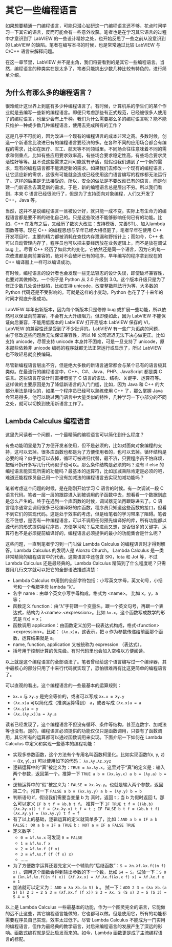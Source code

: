 # 其它一些编程语言

如果想要精通一门编程语言，可能只潜心钻研这一门编程语言还不够，花点时间学习一下其它的语言，反而可能会有一些意外收获。笔者也是在学习其它语言的过程中才意识到了 LabVIEW 的一些设计精妙之处，也开始反思了一些之前从没意识到的 LabVIEW 的缺陷。笔者在编写本书的时候，也是常常通过比较 LabVIEW 与 C/C++ 语言来解释问题。 

在这一章节里，LabVIEW 并不是主角，我们将要看到的是其它一些编程语言。当然，编程语言的种类实在是太多了，笔者只能挑出少数几种比较有特色的，进行简单介绍。

## 为什么有那么多的编程语言？

很难统计这世界上到底有多少种编程语言了。有时候，计算机系的学生们的某个作业就是去编写一些新的编程语言。即便只考虑那些有正式规范，已经被很多人使用了的编程语言，也至少会有上千种。我们为什么需要那么多的编程语言呢？能不能只维护一种或少数几种编程语言，使用去完成所有的工作？

这是几乎不可能的，因为改进一个现有的编程语言的成本非常之高。多数时候，创造一个新语言比改进已有的编程语言要经济的多。在各种不同的应用场合都会有编程的需求，比如在医疗、军工、航天等不同领域里。不同场合往往意味着不同的需求和侧重点，比如有些应用要求效率高，有些场合要求稳定性高，有些场合要求灵活性好等等。且不说这些需求之间可能就有矛盾，就假设我们遇到了一个新的需求，现有的编程语言都不能满足新的需求。如果我们去修改一个现有的编程语言，让它适应新的需求，这很有可能就会造成已经使用这门语言编写的程序都无法运行了。这样的后果是无法接受的，所以，安全的做法是不要改动已有的语言，而是创建一门新语言去满足新的需求。于是，新的编程语言总是层出不穷。所以我们看到，本来 C 语言已经很流行了，但是为了支持面向对象编程，人们又开发了 C++，Java 等。

当然，这并不是说编程语言一旦被设计好，就只能一成不变。实际上有生命力的编程语言都是要不断的进化自己的。只是这些改进不能够影响任何已有的功能。比如，C++ 在发布之后，又经历了数次大改进：支持模板、完善STL、加入lambda函数等等。现在 C++ 的编程思想与早年已经大相径庭了。笔者早年在使用 C++ 开发项目时，主要的精力都被消耗在查找内存泄漏和野指针上；而如今，C++ 也可以自动管理内存了，程序员也可以把主要经历放在业务逻辑上，而不是放在调试 bug 上。尽管 C++ 经历了如此大的变化，它依然还是同一个语言，因为它的每一次改进都是向前兼容的，绝对不会破坏已有的程序，早年编写的程序拿到现在的 C++ 编译器上一样可以编译成功。

有时候，编程语言的设计者也会发现一些无法容忍的设计失误，即使破坏兼容性，也要对其做修改。一个例子是 Python 从 2.0 升级到 3.0。这个版本升级只是为了修正少数几处设计缺陷，比如支持 unicode，改变整数除法行为等，大多数的 Python 代码还是不受影响的。可就是这样的小变动，Python 也花了了十来年的时间才彻底升级成功。

LabVIEW 年年出新版本，因为每个新版本只是修修 bug 或扩展一些功能，所以依然可以保证向前兼容，不会有太大升级阻力。但即便如此，因为 LabVIEW 不能保证向后兼容，不能用低版本的 LabVIEW 打开高版本 LabVIEW 保存的 VI，LabVIEW 的兼容性还是受到了不少批评的。LabVIEW 有一些广为诟病的问题，由于修改这些问题后无法保证兼容性，所以 NI 公司迟迟无法下决心做更正。比如支持 unicode，尽管支持 unicode 本身并不困难，可是一旦支持了 unicode，原本那些依赖非 unicode 编码的程序就都无法正常运行或显示了，所以 LabVIEW 也不敢轻易就变换编码。

尽管新编程语言层出不穷，但是绝大多数的新语言通常都会与某个已有的语言极其类似。在最流行的编程语言中，C++、C#、Java、PHP、JavaScript 都是类 C 语言。这些语言在设计时直接借鉴了 C 语言的语法、结构、关键字、运算符等。这样做的主要原因是为了降低新语言的入门门槛，比如，因为 Java 和 C++ 的大部分用法是相似的，如果一个程序员已经可以熟练使用 C++ 了，那么掌握 Java 会容易得多，他可以跳过两门语言中大量类似的特性，几种学习一下小部分的不同之处，就可以切换到使用新语言工作了。

## Lambda Calculus 编程语言

这里先问读者一个问题，一个最精简的编程语言可以简化到什么程度？

有些功能明显是为了方便开发者使用，但不是必须的，比如对面向对象编程的支持，这可以去掉。很多库函数也都是为了方便使用者的，也可以去掉。循环结构是必要的吗？似乎也可以去掉，循环可被递归代替，最不济，只要程序员不怕麻烦，把循环拆开多写几行代码似乎也可以。那么条件结构是必须的吗？没有 if else 的编程语言能实现所需的功能吗？最基本的运算符，比如加减乘除肯定是必须的吧，难道还能程序员自己用一个没有加减法的编程语言去实现加减功能吗？

笔者考虑这个问题的时候，是在刚刚开始学习 C 语言的时候。有一次调试一段 C 语言代码。笔者一层一层的跟踪进入到被调用的子函数中去，想看看一个数据到底是怎么产生的。终于在遇到一个库函数的时候，调试器无法再跟踪进去了。C 语言程序通常会调用很多已经编译好的库函数，程序员只知道这些函数的接口，但看不到它们的实现代码。这是处于效率的考虑，但是给笔者的学习带来了阻碍。笔者忍不住想，是否有一种编程语言，可以不调用任何预先编译好的库，所有功能都以源代码的形式提供给程序员，方便学习呢？后来进而又想，是否很多的关键字，运算符也不是必须提前编译好的，编程语言必须提供的最小的功能集合是什么呢？

这些问题，一直到笔者学习到一门叫做 Lambda Calculus 的编程语言时才得到解答。Lambda Calculus 的发明人是 Alonzo Church。 Lambda Calculus 是一类非常精简的编程语言中的代表。这类语言中还包含 SKI，Iota 和 Jot 等，不过 Lambda Calculus 还是最经典的。Lambda Calculus 精简到了什么程度呢？只需要用几行文字就可以把它的全部语法描述清楚：

* Lambda Calculus 中用到的全部字符包括：小写英文字母，英文句号，小括号和一个希腊字母 lambda “λ”。
* 名字 name：由单个英文小写字母构成，格式为 \<name\>。 比如 x，y，a 等；
* 函数定义 function：由“λ”字符跟一个变量名，跟一个英文句号，再跟一个表达式，结构为 λ\<name\>.\<expression\>。比如 `λx.x`，这个函数写成数学的形式是 f(x) = x；
* 函数调用 application：由函数定义加另一段表达式构成，格式\<function\>\<expression\>。比如： `(λx.x)a`，这表示，把 a 作为参数传递给前面那个函数，运算结果就是 a。
* name, function, application 又被统称为 expression （表达式）。
* 括号用于控制计算的优先级。有时代码里也会加入空格以方便阅读。

以上就是这个编程语言的全部语法了。笔者曾经给这个语言编写过一个编译器，其中最核心的部分只用了十来行代码就实现了，恐怕很难再有比这更简单的编程语言了。

可以直观的看出，这个编程语言的一些最基本的运算规则：

* `λx.x` 与 `λy.y` 是完全等价的，或者可以写成 `λx.x ≡ λy.y`
* `(λx.x)a` 可以简化成（推演运算得到） a，或者写成 `(λx.x)a = a`
* `(λx.y)a = y`
* `(λx.(λy.x))a = λy.a`

读者已经发现了，这个编程语言不但没有循环、条件等结构，甚至连数字、加减法等也没有。是的，编程语言必须提供的功能仅仅只是函数调用，只要有了函数调用，其它所有的运算都可以通过函数调用来实现。下面介绍一下如何在 Lambda Calculus 中定义和实现一些基本的编程功能：

* 实现多参数函数，这个方法有个专用名叫函数柯里化。比如实现函数f(x, y, z) = ((x, y), z) 可以使用如下的代码： `λx.λy.λz.xyz`
* 逻辑运算中的“真”被定义为：`TRUE ≡ λx.λy.x`。这里对于“真”的定义是：输入两个参数，返回第一个。推算一下 `TRUE a b ≡ (λx.λy.x) a b = (λy.a) b = a`
* 逻辑运算中的“假”被定义为：`FALSE ≡ λx.λy.y`。也就是输入两个参数，返回第二个。推算一下 `FALSE a b ≡ (λx.λy.y) a b = (λy.y) b = b`
* 判断语句 if，假设我们需要当变量 b 为 真时，返回 t；当 b 为假时返回 f。那么可以定义 `IF b t f ≡ λb.b t f`。 推算一下 `IF TRUE t f ≡ ((λb.b) (λx.λy.x)) t f = (λx.λy.x) t f = t ; IF FALSE b t f ≡ (λb.b t f) (λx.λy.y) = (λx.λy.y) t f = f`
* 有了以上的基础，逻辑运算的定义就简单多了，比如：`AND a b ≡ IF a b FALSE； OR a b ≡ IF a TRUE b； NOT a ≡ IF a FALSE TRUE`
* 定义数字：
   * `0 ≡ λf.λx.x` 可发现 `0 ≡ FALSE`
   * `1 ≡ λf.λx.f x`
   * `2 ≡ λf.λx.f (f x)`
   * `3 ≡ λf.λx.f (f (f x) x)`
   * ……
* 为了方便数字运算还要先定义一个辅助的“后继函数”：`S = λn.λf.λx.f((n f) x)` 。调用这个函数会得到输出参数的下一个数，比如 `S4 = 5`。试验一下：`S 0 ≡ (λn.λf.λx.f((n f) x)) (λf.λx.x) = λf.λx.f(λx.x f) x) = λf.λx.f x ≡ 1`
* 加法就可以定义为： `ADD ≡ λa λb.(a S) b` 。 拭一下：`ADD 2 3 = (λa λb.(a S) b) 2 3 = 2 S 3 ≡ (λf.λx.f (f x)) S 3 = λx. S (S x) 3 = S (S 3) = S 4 = 5`

以上是 Lambda Calculus 一些最基本的功能，作为一个图灵完全的语言，它能做的远不止这些，其它编程语言能做的，它也都可以做。但是使用它，所有的功能都需要程序员自己实现，效率太过低下。尽管 Lambda Calculus 不能成为一门实用的编程语言，但作为最经典的教学语言，对后来编程语言的发展产生了深远的影响。函数式编程就是受此启发而来的。如今，Lambda 函数更是成了主流编程语言的标配。
